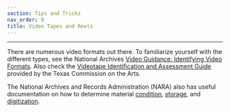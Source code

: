 ```yaml
---
section: Tips and Tricks
nav_order: 9
title: Video Tapes and Reels
---
```

---

There are numerous video formats out there. To familiarize yourself with the different types, see the National Archives [Video Guidance: Identifying Video Formats](https://www.archives.gov/preservation/formats/video-identify-formats.html). Also check the [Videotape Identification and Assessment Guide](https://vandalsuidaho.sharepoint.com/:b:/r/sites/Storage-Library/Documents/spec/Reference/Facts%20and%20Histories/ReadyReference/How-To/Videotape%20Identification%20and%20Assessment%20Guide.pdf?csf=1&web=1&e=wlc4T9) provided by the Texas Commission on the Arts.

The National Archives and Records Administration (NARA) also has useful documentation on how to determine material [condition](https://www.archives.gov/preservation/formats/video-condition-assessment), [storage](https://www.archives.gov/preservation/formats/video-storage.html), and [digitization](https://www.archives.gov/preservation/formats/video-playback-digitize.html).